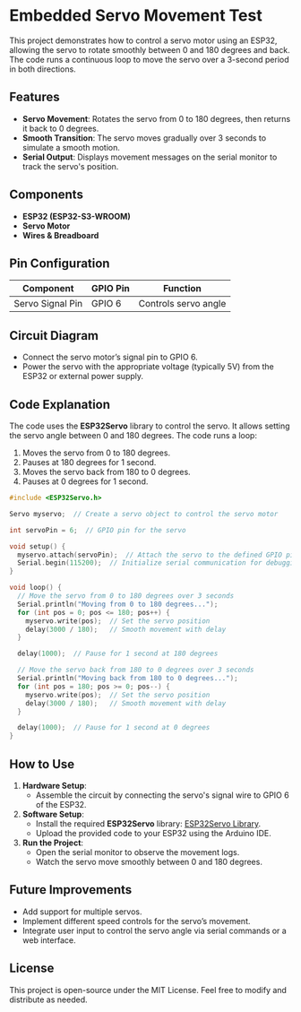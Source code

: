 # Embedded Servo Movement Test

This project demonstrates how to control a servo motor using an ESP32, allowing the servo to rotate smoothly between 0 and 180 degrees and back. The code runs a continuous loop to move the servo over a 3-second period in both directions.

## Features
- **Servo Movement**: Rotates the servo from 0 to 180 degrees, then returns it back to 0 degrees.
- **Smooth Transition**: The servo moves gradually over 3 seconds to simulate a smooth motion.
- **Serial Output**: Displays movement messages on the serial monitor to track the servo's position.

## Components
- **ESP32 (ESP32-S3-WROOM)**
- **Servo Motor**
- **Wires & Breadboard**

## Pin Configuration

| Component       | GPIO Pin  | Function        |
|-----------------|-----------|-----------------|
| Servo Signal Pin| GPIO 6    | Controls servo angle |

## Circuit Diagram
- Connect the servo motor’s signal pin to GPIO 6.
- Power the servo with the appropriate voltage (typically 5V) from the ESP32 or external power supply.
  
## Code Explanation
The code uses the **ESP32Servo** library to control the servo. It allows setting the servo angle between 0 and 180 degrees. The code runs a loop:
1. Moves the servo from 0 to 180 degrees.
2. Pauses at 180 degrees for 1 second.
3. Moves the servo back from 180 to 0 degrees.
4. Pauses at 0 degrees for 1 second.

```cpp
#include <ESP32Servo.h>

Servo myservo;  // Create a servo object to control the servo motor

int servoPin = 6;  // GPIO pin for the servo

void setup() {
  myservo.attach(servoPin);  // Attach the servo to the defined GPIO pin
  Serial.begin(115200);  // Initialize serial communication for debugging
}

void loop() {
  // Move the servo from 0 to 180 degrees over 3 seconds
  Serial.println("Moving from 0 to 180 degrees...");
  for (int pos = 0; pos <= 180; pos++) {
    myservo.write(pos);  // Set the servo position
    delay(3000 / 180);   // Smooth movement with delay
  }

  delay(1000);  // Pause for 1 second at 180 degrees

  // Move the servo back from 180 to 0 degrees over 3 seconds
  Serial.println("Moving back from 180 to 0 degrees...");
  for (int pos = 180; pos >= 0; pos--) {
    myservo.write(pos);  // Set the servo position
    delay(3000 / 180);   // Smooth movement with delay
  }

  delay(1000);  // Pause for 1 second at 0 degrees
}
```

## How to Use
1. **Hardware Setup**:
   - Assemble the circuit by connecting the servo's signal wire to GPIO 6 of the ESP32.
2. **Software Setup**:
   - Install the required **ESP32Servo** library: [ESP32Servo Library](https://github.com/madhephaestus/ESP32Servo).
   - Upload the provided code to your ESP32 using the Arduino IDE.
3. **Run the Project**:
   - Open the serial monitor to observe the movement logs.
   - Watch the servo move smoothly between 0 and 180 degrees.

## Future Improvements
- Add support for multiple servos.
- Implement different speed controls for the servo’s movement.
- Integrate user input to control the servo angle via serial commands or a web interface.

## License
This project is open-source under the MIT License. Feel free to modify and distribute as needed.
